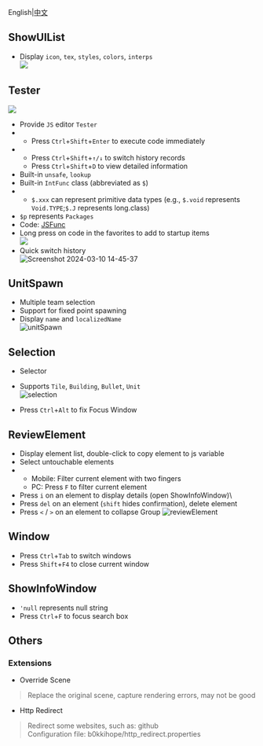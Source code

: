 English|[中文](index.md)

## ShowUIList

- Display `icon`, `tex`, `styles`, `colors`, `interps`\
![](./screenshots/UIList.png)

## Tester
![](./screenshots/tester.png)

- Provide `JS` editor `Tester`
- - Press `Ctrl`+`Shift`+`Enter` to execute code immediately
- - Press `Ctrl`+`Shift`+`↑/↓` to switch history records
  - Press `Ctrl`+`Shift`+`D` to view detailed information
- Built-in `unsafe`, `lookup`
- Built-in `IntFunc` class (abbreviated as `$`)
- + `$.xxx` can represent primitive data types (e.g., `$.void` represents `Void.TYPE`;`$.J` represents long.class)
- `$p` represents `Packages`
- Code: [JSFunc](https://github.com/i-hope1/mod-tools/src/modtools/utils/JSFunc.java)
- Long press on code in the favorites to add to startup items\
![](./screenshots/startup.png)
- Quick switch history\
![Screenshot 2024-03-10 14-45-37](https://github.com/I-hope1/mod-tools/assets/78016895/4918af35-19af-4fab-b961-70bdc8679fe8)

## UnitSpawn

- Multiple team selection
- Support for fixed point spawning
- Display `name` and `localizedName`\
![unitSpawn](./screenshots/unit_spawn.png)


## Selection
- Selector
- Supports `Tile`, `Building`, `Bullet`, `Unit`\
![selection](./screenshots/selection.png)

- Press `Ctrl`+`Alt` to fix Focus Window

## ReviewElement

- Display element list, double-click to copy element to js variable
- Select untouchable elements
- + Mobile: Filter current element with two fingers
  + PC: Press `F` to filter current element
- Press `i` on an element to display details (open ShowInfoWindow)\
- Press `del` on an element (`shift` hides confirmation), delete element
- Press `<` / `>` on an element to collapse Group
![reviewElement](./screenshots/review_element.png)

## Window

- Press `Ctrl`+`Tab` to switch windows
- Press `Shift`+`F4` to close current window

## ShowInfoWindow

- `'null` represents null string
- Press `Ctrl`+`F` to focus search box


## Others
### Extensions

- Override Scene
> Replace the original scene, capture rendering errors, may not be good

- Http Redirect
> Redirect some websites, such as: github\
> Configuration file: b0kkihope/http_redirect.properties

